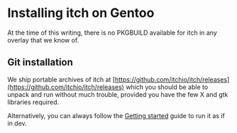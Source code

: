 # Installing itch on Gentoo

At the time of this writing, there is no PKGBUILD available for itch in any overlay that we know of.

## Git installation

We ship portable archives of itch at [https://github.com/itchio/itch/releases](https://github.com/itchio/itch/releases) which you should be able to unpack and run without much trouble, provided you have the few X and gtk libraries required.

Alternatively, you can always follow the [Getting started](developing/getting-started.md) guide to run it as if in dev.

